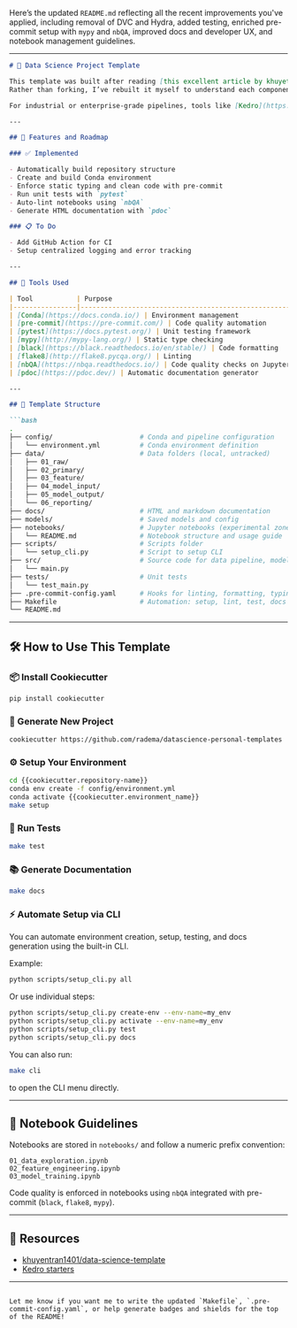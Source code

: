 Here’s the updated `README.md` reflecting all the recent improvements you've applied, including removal of DVC and Hydra, added testing, enriched pre-commit setup with `mypy` and `nbQA`, improved docs and developer UX, and notebook management guidelines.

---

```markdown
# 🧠 Data Science Project Template

This template was built after reading [this excellent article by khuyetran1401](https://towardsdatascience.com/how-to-structure-an-ml-project-for-reproducibility-and-maintainability-54d5e53b4c82?sk=c3d05ae5b8ccc95822618d0dacfad8a4).  
Rather than forking, I’ve rebuilt it myself to understand each component. The goal is **simplicity, reproducibility, and maintainability** for personal and experimental data science projects.

For industrial or enterprise-grade pipelines, tools like [Kedro](https://docs.kedro.org/en/stable/) are still preferable.

---

## 🚀 Features and Roadmap

### ✅ Implemented

- Automatically build repository structure
- Create and build Conda environment
- Enforce static typing and clean code with pre-commit
- Run unit tests with `pytest`
- Auto-lint notebooks using `nbQA`
- Generate HTML documentation with `pdoc`

### 📋 To Do

- Add GitHub Action for CI
- Setup centralized logging and error tracking

---

## 🧰 Tools Used

| Tool           | Purpose                                                |
|----------------|--------------------------------------------------------|
| [Conda](https://docs.conda.io/) | Environment management                    |
| [pre-commit](https://pre-commit.com/) | Code quality automation                |
| [pytest](https://docs.pytest.org/) | Unit testing framework                   |
| [mypy](http://mypy-lang.org/) | Static type checking                      |
| [black](https://black.readthedocs.io/en/stable/) | Code formatting                    |
| [flake8](http://flake8.pycqa.org/) | Linting                                |
| [nbQA](https://nbqa.readthedocs.io/) | Code quality checks on Jupyter Notebooks |
| [pdoc](https://pdoc.dev/) | Automatic documentation generator         |

---

## 🧱 Template Structure

```bash
.
├── config/                      # Conda and pipeline configuration
│   └── environment.yml          # Conda environment definition
├── data/                        # Data folders (local, untracked)
│   ├── 01_raw/
│   ├── 02_primary/
│   ├── 03_feature/
│   ├── 04_model_input/
│   ├── 05_model_output/
│   └── 06_reporting/
├── docs/                        # HTML and markdown documentation
├── models/                      # Saved models and config
├── notebooks/                   # Jupyter notebooks (experimental zone)
│   └── README.md                # Notebook structure and usage guide
├── scripts/                     # Scripts folder
│   └── setup_cli.py             # Script to setup CLI
├── src/                         # Source code for data pipeline, modeling, etc.
│   └── main.py
├── tests/                       # Unit tests
│   └── test_main.py
├── .pre-commit-config.yaml      # Hooks for linting, formatting, typing
├── Makefile                     # Automation: setup, lint, test, docs
└── README.md
```

---

## 🛠 How to Use This Template

### 📦 Install Cookiecutter

```bash
pip install cookiecutter
```

### 🧪 Generate New Project

```bash
cookiecutter https://github.com/radema/datascience-personal-templates
```

### ⚙️ Setup Your Environment

```bash
cd {{cookiecutter.repository-name}}
conda env create -f config/environment.yml
conda activate {{cookiecutter.environment_name}}
make setup
```

### 🧪 Run Tests

```bash
make test
```

### 📚 Generate Documentation

```bash
make docs
```

### ⚡ Automate Setup via CLI

You can automate environment creation, setup, testing, and docs generation using the built-in CLI.

Example:

```bash
python scripts/setup_cli.py all
```

Or use individual steps:

```bash
python scripts/setup_cli.py create-env --env-name=my_env
python scripts/setup_cli.py activate --env-name=my_env
python scripts/setup_cli.py test
python scripts/setup_cli.py docs
```

You can also run:

```bash
make cli
```

to open the CLI menu directly.


---

## 📓 Notebook Guidelines

Notebooks are stored in `notebooks/` and follow a numeric prefix convention:

```
01_data_exploration.ipynb
02_feature_engineering.ipynb
03_model_training.ipynb
```

Code quality is enforced in notebooks using `nbQA` integrated with pre-commit (`black`, `flake8`, `mypy`).

---

## 📖 Resources

- [khuyentran1401/data-science-template](https://github.com/khuyentran1401/data-science-template/blob/dvc-poetry/README.md)
- [Kedro starters](https://github.com/kedro-org/kedro-starters)

---

```

Let me know if you want me to write the updated `Makefile`, `.pre-commit-config.yaml`, or help generate badges and shields for the top of the README!